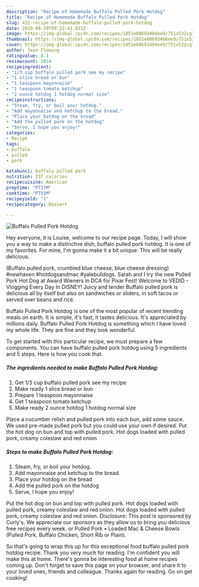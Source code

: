 ```yaml
---
description: "Recipe of Homemade Buffalo Pulled Pork Hotdog"
title: "Recipe of Homemade Buffalo Pulled Pork Hotdog"
slug: 432-recipe-of-homemade-buffalo-pulled-pork-hotdog
date: 2020-08-29T09:22:41.831Z
image: https://img-global.cpcdn.com/recipes/1851e80b934b6ee9/751x532cq70/buffalo-pulled-pork-hotdog-recipe-main-photo.jpg
thumbnail: https://img-global.cpcdn.com/recipes/1851e80b934b6ee9/751x532cq70/buffalo-pulled-pork-hotdog-recipe-main-photo.jpg
cover: https://img-global.cpcdn.com/recipes/1851e80b934b6ee9/751x532cq70/buffalo-pulled-pork-hotdog-recipe-main-photo.jpg
author: Jean Fleming
ratingvalue: 4.1
reviewcount: 1014
recipeingredient:
- "1/3 cup buffalo pulled pork see my recipe"
- "1 slice bread or bun"
- "1 teaspoon mayonnaise"
- "1 teaspoon tomato ketchup"
- "2 ounce hotdog 1 hotdog normal size"
recipeinstructions:
- "Steam, fry, or boil your hotdog."
- "Add mayonnaise and ketchup to the bread."
- "Place your hotdog on the bread"
- "Add the pulled pork on the hotdog"
- "Serve, I hope you enjoy!"
categories:
- Recipe
tags:
- buffalo
- pulled
- pork

katakunci: buffalo pulled pork 
nutrition: 237 calories
recipecuisine: American
preptime: "PT37M"
cooktime: "PT55M"
recipeyield: "1"
recipecategory: Dessert

---
```



![Buffalo Pulled Pork Hotdog](https://img-global.cpcdn.com/recipes/1851e80b934b6ee9/751x532cq70/buffalo-pulled-pork-hotdog-recipe-main-photo.jpg)

Hey everyone, it is Louise, welcome to our recipe page. Today, I will show you a way to make a distinctive dish, buffalo pulled pork hotdog. It is one of my favorites. For mine, I'm gonna make it a bit unique. This will be really delicious.

(Buffalo pulled pork, crumbled blue cheese, blue cheese dressing) #newhaven #hotdogsandmac #yalebulldogs. Sarah and I try the new Pulled Pork Hot Dog at Award Wieners in DCA for Pixar Fest! Welcome to VEDID - Vlogging Every Day In DISNEY! Juicy and tender Buffalo pulled pork is delicious all by itself but also on sandwiches or sliders, in soft tacos or served over beans and rice.

Buffalo Pulled Pork Hotdog is one of the most popular of recent trending meals on earth. It is simple, it's fast, it tastes delicious. It's appreciated by millions daily. Buffalo Pulled Pork Hotdog is something which I have loved my whole life. They are fine and they look wonderful.


To get started with this particular recipe, we must prepare a few components. You can have buffalo pulled pork hotdog using 5 ingredients and 5 steps. Here is how you cook that.

<!--inarticleads1-->

##### The ingredients needed to make Buffalo Pulled Pork Hotdog:

1. Get 1/3 cup buffalo pulled pork see my recipe
1. Make ready 1 slice bread or bun
1. Prepare 1 teaspoon mayonnaise
1. Get 1 teaspoon tomato ketchup
1. Make ready 2 ounce hotdog 1 hotdog normal size


Place a cucumber relish and pulled pork into each bun, add some sauce. We used pre-made pulled pork but you could use your own if desired. Put the hot dog on bun and top with pulled pork. Hot dogs loaded with pulled pork, creamy coleslaw and red onion. 

<!--inarticleads2-->

##### Steps to make Buffalo Pulled Pork Hotdog:

1. Steam, fry, or boil your hotdog.
1. Add mayonnaise and ketchup to the bread.
1. Place your hotdog on the bread
1. Add the pulled pork on the hotdog
1. Serve, I hope you enjoy!


Put the hot dog on bun and top with pulled pork. Hot dogs loaded with pulled pork, creamy coleslaw and red onion. Hot dogs loaded with pulled pork, creamy coleslaw and red onion. Disclosure: This post is sponsored by Curly&#39;s. We appreciate our sponsors as they allow us to bring you delicious free recipes every week. or Pulled Pork • Loaded Mac &amp; Cheese Bowls (Pulled Pork, Buffalo Chicken, Short Rib or Plain). 

So that's going to wrap this up for this exceptional food buffalo pulled pork hotdog recipe. Thank you very much for reading. I'm confident you will make this at home. There's gonna be interesting food at home recipes coming up. Don't forget to save this page on your browser, and share it to your loved ones, friends and colleague. Thanks again for reading. Go on get cooking!
